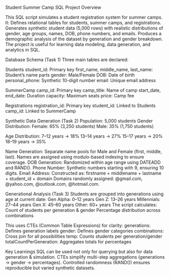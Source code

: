 Student Summer Camp SQL Project
Overview

This SQL script simulates a student registration system for summer camps. It:
Defines relational tables for students, summer camps, and registrations.
Generates synthetic student data (5,000 rows) with realistic distributions of gender, age groups, names, DOB, phone numbers, and emails.
Produces a demographic analysis of the dataset by generation and gender breakdown.
The project is useful for learning data modeling, data generation, and analytics in SQL.

Database Schema (Task 1)
Three main tables are declared:

Students
student_id: Primary key
first_name, middle_name, last_name: Student’s name parts
gender: Male/Female
DOB: Date of birth
personal_phone: Synthetic 10-digit number
email: Unique email address

SummerCamp
camp_id: Primary key
camp_title: Name of camp
start_date, end_date: Duration
capacity: Maximum seats
price: Camp fee

Registrations
registration_id: Primary key
student_id: Linked to Students
camp_id: Linked to SummerCamp

Synthetic Data Generation (Task 2)
Population: 5,000 students
Gender Distribution:
Female: 65% (3,250 students)
Male: 35% (1,750 students)

Age Distribution:
7–12 years → 18%
13–14 years → 27%
15–17 years → 20%
18–19 years → 35%

Name Generation:
Separate name pools for Male and Female (first, middle, last).
Names are assigned using modulo-based indexing to ensure coverage.
DOB Generation:
Randomized within age range using DATEADD and RAND().
Phone Number:
Synthetic numbers starting with 9, ensuring 10 digits.
Email Address:
Constructed as:
firstname + middlename + lastname + student_id + domain
Domains randomly assigned: @gmail.com, @yahoo.com, @outlook.com, @hotmail.com.

Generational Analysis (Task 3)
Students are grouped into generations using age at current date:
Gen Alpha: 0–12 years
Gen Z: 13–26 years
Millennials: 27–44 years
Gen X: 45–60 years
Other: 60+ years
The script calculates:
Count of students per generation & gender
Percentage distribution across combinations

This uses CTEs (Common Table Expressions) for clarity:
generations: Defines generation labels
gender: Defines gender categories
combinations: Cross join for all possibilities
temp: Counts students per generation/gender
totalCountPerGeneration: Aggregates totals for percentages

Key Learnings
SQL can be used not only for querying but also for data generation & simulation.
CTEs simplify multi-step aggregations (generations → gender → percentages).
Controlled randomness (RAND()) ensures reproducible but varied synthetic datasets.
